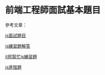 # 前端工程師面試基本題目
參考文章：

[js面試題目](https://medium.com/@HuangPei/js%E9%9D%A2%E8%A9%A6%E9%A1%8C%E7%9B%AE%E6%95%B4%E7%90%86-javascript-interview-prep-practice-problems-1-10-c48313f28ac2)

[js練習題解答](https://hackmd.io/@chupai/r1mW5_gEB)

[it邦幫忙js練習題](https://ithelp.ithome.com.tw/articles/10229014)

[js進階題](https://github.com/janlin002/20201215)

